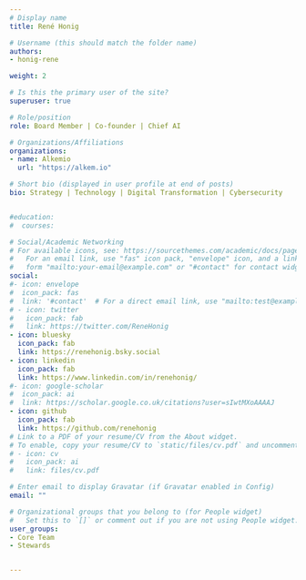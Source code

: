 ```yaml
---
# Display name
title: René Honig

# Username (this should match the folder name)
authors:
- honig-rene

weight: 2

# Is this the primary user of the site?
superuser: true

# Role/position
role: Board Member | Co-founder | Chief AI

# Organizations/Affiliations
organizations:
- name: Alkemio
  url: "https://alkem.io"

# Short bio (displayed in user profile at end of posts)
bio: Strategy | Technology | Digital Transformation | Cybersecurity


#education:
#  courses:

# Social/Academic Networking
# For available icons, see: https://sourcethemes.com/academic/docs/page-builder/#icons
#   For an email link, use "fas" icon pack, "envelope" icon, and a link in the
#   form "mailto:your-email@example.com" or "#contact" for contact widget.
social:
#- icon: envelope
#  icon_pack: fas
#  link: '#contact'  # For a direct email link, use "mailto:test@example.org".
# - icon: twitter
#   icon_pack: fab
#   link: https://twitter.com/ReneHonig
- icon: bluesky
  icon_pack: fab
  link: https://renehonig.bsky.social
- icon: linkedin
  icon_pack: fab
  link: https://www.linkedin.com/in/renehonig/
#- icon: google-scholar
#  icon_pack: ai
#  link: https://scholar.google.co.uk/citations?user=sIwtMXoAAAAJ
- icon: github
  icon_pack: fab
  link: https://github.com/renehonig
# Link to a PDF of your resume/CV from the About widget.
# To enable, copy your resume/CV to `static/files/cv.pdf` and uncomment the lines below.
# - icon: cv
#   icon_pack: ai
#   link: files/cv.pdf

# Enter email to display Gravatar (if Gravatar enabled in Config)
email: ""

# Organizational groups that you belong to (for People widget)
#   Set this to `[]` or comment out if you are not using People widget.
user_groups:
- Core Team
- Stewards


---
```






     
